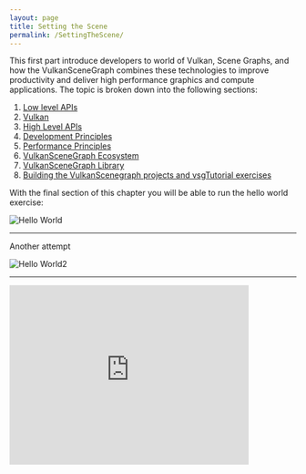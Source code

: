 ```yaml
---
layout: page
title: Setting the Scene
permalink: /SettingTheScene/
---
```


This first part introduce developers to world of Vulkan, Scene Graphs, and how the VulkanSceneGraph combines these technologies to improve productivity and deliver high performance graphics and compute applications. The topic is broken down into the following sections:

1. [Low level APIs](LowLevelAPIs.md)
1. [Vulkan](Vulkan.md)
1. [High Level APIs](HighLevelAPIs.md)
1. [Development Principles](DevelopmentPrinciples.md)
1. [Performance Principles](PerformancePrinciples.md)
1. [VulkanSceneGraph Ecosystem](Ecosystem.md)
1. [VulkanSceneGraph Library](VulkanSceneGraphLibrary.md)
1. [Building the VulkanScenegraph projects and vsgTutorial exercises](BuildingVulkanSceneGraph.md)

With the final section of this chapter you will be able to run the hello world exercise:

![Hello World]({https://www.youtube.com/watch?v=O0ONM_FcFPo})

---

Another attempt

![Hello World2](https://www.youtube.com/watch?v=O0ONM_FcFPo)

---

<iframe width="420" height="315" src="https://www.youtube.com/watch?v=O0ONM_FcFPo" frameborder="0" allowfullscreen="allowfullscreen"> </iframe>
